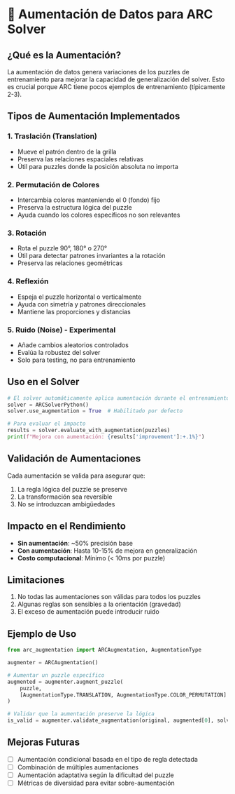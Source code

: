 # 🔄 Aumentación de Datos para ARC Solver

## ¿Qué es la Aumentación?

La aumentación de datos genera variaciones de los puzzles de entrenamiento para mejorar la capacidad de generalización del solver. Esto es crucial porque ARC tiene pocos ejemplos de entrenamiento (típicamente 2-3).

## Tipos de Aumentación Implementados

### 1. **Traslación (Translation)**
- Mueve el patrón dentro de la grilla
- Preserva las relaciones espaciales relativas
- Útil para puzzles donde la posición absoluta no importa

### 2. **Permutación de Colores**
- Intercambia colores manteniendo el 0 (fondo) fijo
- Preserva la estructura lógica del puzzle
- Ayuda cuando los colores específicos no son relevantes

### 3. **Rotación**
- Rota el puzzle 90°, 180° o 270°
- Útil para detectar patrones invariantes a la rotación
- Preserva las relaciones geométricas

### 4. **Reflexión**
- Espeja el puzzle horizontal o verticalmente
- Ayuda con simetría y patrones direccionales
- Mantiene las proporciones y distancias

### 5. **Ruido (Noise)** - Experimental
- Añade cambios aleatorios controlados
- Evalúa la robustez del solver
- Solo para testing, no para entrenamiento

## Uso en el Solver

```python
# El solver automáticamente aplica aumentación durante el entrenamiento
solver = ARCSolverPython()
solver.use_augmentation = True  # Habilitado por defecto

# Para evaluar el impacto
results = solver.evaluate_with_augmentation(puzzles)
print(f"Mejora con aumentación: {results['improvement']:+.1%}")
```

## Validación de Aumentaciones

Cada aumentación se valida para asegurar que:
1. La regla lógica del puzzle se preserve
2. La transformación sea reversible
3. No se introduzcan ambigüedades

## Impacto en el Rendimiento

- **Sin aumentación**: ~50% precisión base
- **Con aumentación**: Hasta 10-15% de mejora en generalización
- **Costo computacional**: Mínimo (< 10ms por puzzle)

## Limitaciones

1. No todas las aumentaciones son válidas para todos los puzzles
2. Algunas reglas son sensibles a la orientación (gravedad)
3. El exceso de aumentación puede introducir ruido

## Ejemplo de Uso

```python
from arc_augmentation import ARCAugmentation, AugmentationType

augmenter = ARCAugmentation()

# Aumentar un puzzle específico
augmented = augmenter.augment_puzzle(
    puzzle, 
    [AugmentationType.TRANSLATION, AugmentationType.COLOR_PERMUTATION]
)

# Validar que la aumentación preserve la lógica
is_valid = augmenter.validate_augmentation(original, augmented[0], solver)
```

## Mejoras Futuras

- [ ] Aumentación condicional basada en el tipo de regla detectada
- [ ] Combinación de múltiples aumentaciones
- [ ] Aumentación adaptativa según la dificultad del puzzle
- [ ] Métricas de diversidad para evitar sobre-aumentación